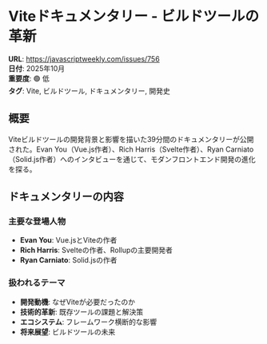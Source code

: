 # Viteドキュメンタリー - ビルドツールの革新

**URL**: https://javascriptweekly.com/issues/756  
**日付**: 2025年10月  
**重要度**: 🟢 低  
**タグ**: Vite, ビルドツール, ドキュメンタリー, 開発史

## 概要

Viteビルドツールの開発背景と影響を描いた39分間のドキュメンタリーが公開された。Evan You（Vue.js作者）、Rich Harris（Svelte作者）、Ryan Carniato（Solid.js作者）へのインタビューを通じて、モダンフロントエンド開発の進化を探る。

## ドキュメンタリーの内容

### 主要な登場人物
- **Evan You**: Vue.jsとViteの作者
- **Rich Harris**: Svelteの作者、Rollupの主要開発者
- **Ryan Carniato**: Solid.jsの作者

### 扱われるテーマ
- **開発動機**: なぜViteが必要だったのか
- **技術的革新**: 既存ツールの課題と解決策
- **エコシステム**: フレームワーク横断的な影響
- **将来展望**: ビルドツールの未来

## Viteの技術的革新

### 従来のビルドツールの課題
```javascript
// Webpack時代の複雑な設定
module.exports = {
  entry: './src/index.js',
  module: {
    rules: [
      { test: /\.tsx?$/, use: 'ts-loader' },
      { test: /\.css$/, use: ['style-loader', 'css-loader'] },
      { test: /\.(png|jpg|gif)$/, use: 'file-loader' }
    ]
  },
  plugins: [
    new HtmlWebpackPlugin(),
    new MiniCssExtractPlugin()
  ],
  devServer: {
    hot: true,
    port: 3000
  }
};
```

### Viteによる簡素化
```javascript
// vite.config.js - シンプルな設定
import { defineConfig } from 'vite';
import react from '@vitejs/plugin-react';

export default defineConfig({
  plugins: [react()],
  // ほとんどの設定が不要
});
```

## ビルドツールの進化

### パフォーマンス革命
- **開発時**: ES modulesによる高速起動
- **ビルド時**: Rollupによる最適化
- **HMR**: 瞬間的なホットリロード

### 開発体験の向上
```bash
# Vite以前の開発サーバー起動
npm start # 30-60秒待機

# Viteでの開発サーバー起動
npm run dev # 即座に起動
```

## エコシステムへの影響

### フレームワーク横断的採用
- **Vue.js**: 公式ビルドツール
- **React**: Create React App代替
- **Svelte**: SvelteKitでの採用
- **Solid.js**: 推奨ビルドツール

### 新しい開発パラダイム
```javascript
// ES modules ベースの開発
import { reactive } from 'vue';
import axios from 'axios';
import './style.css';

// ブラウザネイティブモジュールの活用
export default {
  setup() {
    const state = reactive({ count: 0 });
    return { state };
  }
};
```

## 技術的洞察

### ES Modulesの活用
- **ネイティブサポート**: ブラウザの標準機能活用
- **依存関係解決**: 実行時での動的インポート
- **キャッシュ効率**: 変更されたモジュールのみ更新

### ビルド最適化
```javascript
// 本番ビルドでの最適化
export default defineConfig({
  build: {
    rollupOptions: {
      output: {
        manualChunks: {
          vendor: ['react', 'react-dom'],
          utils: ['lodash', 'date-fns']
        }
      }
    }
  }
});
```

## 学習ポイント

### 開発ツール設計思想
1. **シンプルさ**: 複雑な設定からの解放
2. **パフォーマンス**: 開発効率の重視
3. **エコシステム**: フレームワーク中立性
4. **標準準拠**: Web標準の活用

### 技術進化の背景
- **問題認識**: 既存ツールの課題特定
- **解決方法**: 革新的なアプローチ
- **普及過程**: コミュニティでの受容
- **影響範囲**: 業界全体への波及

## ビルドツールの未来

### 新しいトレンド
- **ネイティブツール**: RustやGoによる高速化
- **エッジビルド**: 分散ビルドシステム
- **統合開発**: フルスタック開発環境

### 期待される機能
```javascript
// 未来のビルドツール概念
export default {
  // ゼロ設定での最適化
  autoOptimize: true,
  // AI支援での設定生成
  aiAssisted: true,
  // クラウドビルド統合
  cloudBuild: 'auto'
};
```

## 歴史的意義

### パラダイムシフト
- **バンドル中心**: からモジュール中心へ
- **設定複雑**: からゼロ設定へ
- **フレームワーク固有**: から汎用ツールへ

### 開発者体験の変革
- **待機時間削減**: 即座のフィードバック
- **学習コスト**: 複雑な設定からの解放
- **生産性向上**: 本質的な開発への集中

## まとめ

Viteドキュメンタリーは、ビルドツールの革新がもたらした開発体験の劇的改善を描いた貴重な記録。複雑なビルド設定から解放され、ブラウザ標準を活用した高速開発環境の実現は、フロントエンド開発の新時代を切り開いた。技術的革新の背景と思想を理解することで、将来のツール選択や開発方針決定に重要な洞察を提供する。